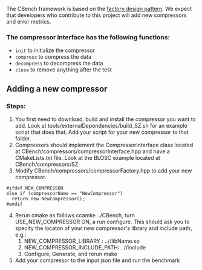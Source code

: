 The CBench framework is based on the [factory design pattern](https://www.tutorialspoint.com/design_pattern/factory_pattern.htm). 
We expect that developers who contribute to this project will add new compressors and error metrics. 

### The compressor interface has the following functions:
* ``init`` to initialize the compressor
* ``compress`` to compress the data
* ``decompress`` to decompress the data
* ``close`` to remove anything after the test



## Adding a new compressor
### Steps:
1. You first need to download, build and install the compressor you want to add. Look at tools/externalDependencies/build_SZ.sh for an example script that does that. Add your script for your new compressor to that folder. 
2. Compressors should implement the CompressorInterface class located at CBench/compressors/compressorInterface.hpp and have a CMakeLists.txt file. Look at the BLOSC example located at CBench/compressors/SZ.
3. Modify CBench/compressors/compressorFactory.hpp to add your new compressor. 
```
#ifdef NEW_COMPRESSOR
else if (compressorName == "NewCompressor")
  return new NewCompressor();
#endif

```
4. Rerun cmake as follows ccamke ../CBench, turn USE_NEW_COMPRESSOR ON, a run configure. This should ask you to specify the locaton of your new compressor's library and include path, e.g.:
    1. NEW_COMPRESSOR_LIBRARY     : ../<path here>/libName.so 
    2. NEW_COMPRESSOR_INCLUDE_PATH: ../<path here>/include
    3. Configure, Generate, and rerun make
5. Add your compressor to the input json file and run the benchmark

